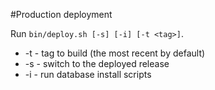 #Production deployment

Run `bin/deploy.sh [-s] [-i] [-t <tag>]`.
* -t - tag to build (the most recent by default)
* -s - switch to the deployed release
* -i - run database install scripts
